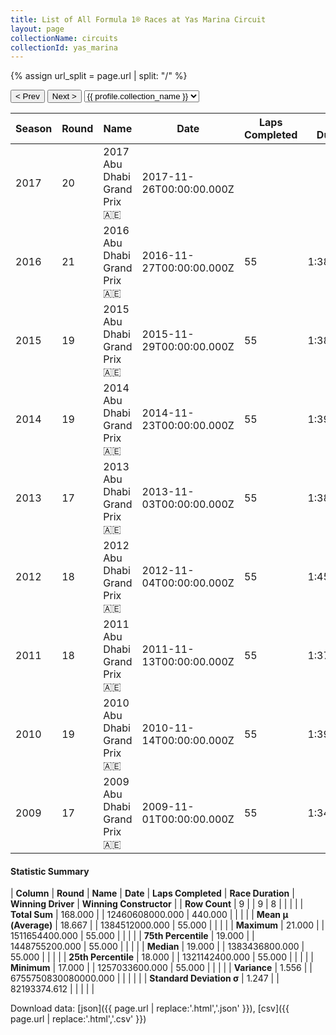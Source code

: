 ```yaml
---
title: List of All Formula 1® Races at Yas Marina Circuit
layout: page
collectionName: circuits
collectionId: yas_marina
---
```


{% assign url_split = page.url | split: "/" %}
<div id="collection-navigation">
<button onclick="selector.options[selector.selectedIndex-1].value && (window.location = selector.options[selector.selectedIndex-1].value);">&lt; Prev</button>
<button onclick="selector.options[selector.selectedIndex+1].value && (window.location = selector.options[selector.selectedIndex+1].value);">Next &gt;</button>
<select id="selector" onchange="this.options[this.selectedIndex].value && (window.location = this.options[this.selectedIndex].value);">
  {% for collectionId in site.data[page.collectionName].refs %}
    {% if collectionId == page.collectionId %}
      {% assign selected = "selected" %}
    {% else %}
      {% assign selected = "" %}
    {% endif %}
    {% assign profile = site.data[page.collectionName][collectionId].profile %}
    <option value="/f1/{{ page.collectionName }}/{{ collectionId }}/{{ url_split[4] }}" {{ selected }}>{{ profile.collection_name }}</option>
  {% endfor %}
</select>
</div>

| Season | Round | Name | Date | Laps Completed | Race Duration | Winning Driver | Winning Constructor |
|--|--|--|--|--|--|--|--|
| 2017 | 20 | 2017 Abu Dhabi Grand Prix 🇦🇪 | 2017-11-26T00:00:00.000Z |   |   |   |   |
| 2016 | 21 | 2016 Abu Dhabi Grand Prix 🇦🇪 | 2016-11-27T00:00:00.000Z | 55 | 1:38:04.013 | [Lewis Hamilton 🇬🇧](/f1/drivers/hamilton) | Mercedes 🇩🇪 |
| 2015 | 19 | 2015 Abu Dhabi Grand Prix 🇦🇪 | 2015-11-29T00:00:00.000Z | 55 | 1:38:30.175 | [Nico Rosberg 🇩🇪](/f1/drivers/rosberg) | Mercedes 🇩🇪 |
| 2014 | 19 | 2014 Abu Dhabi Grand Prix 🇦🇪 | 2014-11-23T00:00:00.000Z | 55 | 1:39:02.619 | [Lewis Hamilton 🇬🇧](/f1/drivers/hamilton) | Mercedes 🇩🇪 |
| 2013 | 17 | 2013 Abu Dhabi Grand Prix 🇦🇪 | 2013-11-03T00:00:00.000Z | 55 | 1:38:06.106 | [Sebastian Vettel 🇩🇪](/f1/drivers/vettel) | Red Bull 🇦🇹 |
| 2012 | 18 | 2012 Abu Dhabi Grand Prix 🇦🇪 | 2012-11-04T00:00:00.000Z | 55 | 1:45:58.667 | [Kimi Räikkönen 🇫🇮](/f1/drivers/raikkonen) | Lotus F1 🇬🇧 |
| 2011 | 18 | 2011 Abu Dhabi Grand Prix 🇦🇪 | 2011-11-13T00:00:00.000Z | 55 | 1:37:11.886 | [Lewis Hamilton 🇬🇧](/f1/drivers/hamilton) | McLaren 🇬🇧 |
| 2010 | 19 | 2010 Abu Dhabi Grand Prix 🇦🇪 | 2010-11-14T00:00:00.000Z | 55 | 1:39:36.837 | [Sebastian Vettel 🇩🇪](/f1/drivers/vettel) | Red Bull 🇦🇹 |
| 2009 | 17 | 2009 Abu Dhabi Grand Prix 🇦🇪 | 2009-11-01T00:00:00.000Z | 55 | 1:34:03.414 | [Sebastian Vettel 🇩🇪](/f1/drivers/vettel) | Red Bull 🇦🇹 |

#### Statistic Summary

| **Column** | **Round** | **Name** | **Date** | **Laps Completed** | **Race Duration** | **Winning Driver** | **Winning Constructor** |
| **Row Count** | 9 |  | 9 | 8 |  |  |  |
| **Total Sum** | 168.000 |  | 12460608000.000 | 440.000 |  |  |  |
| **Mean μ (Average)** | 18.667 |  | 1384512000.000 | 55.000 |  |  |  |
| **Maximum** | 21.000 |  | 1511654400.000 | 55.000 |  |  |  |
| **75th Percentile** | 19.000 |  | 1448755200.000 | 55.000 |  |  |  |
| **Median** | 19.000 |  | 1383436800.000 | 55.000 |  |  |  |
| **25th Percentile** | 18.000 |  | 1321142400.000 | 55.000 |  |  |  |
| **Minimum** | 17.000 |  | 1257033600.000 | 55.000 |  |  |  |
| **Variance** | 1.556 |  | 6755750830080000.000 |  |  |  |  |
| **Standard Deviation σ** | 1.247 |  | 82193374.612 |  |  |  |  |

Download data: [json]({{ page.url | replace:'.html','.json' }}), [csv]({{ page.url | replace:'.html','.csv' }})
